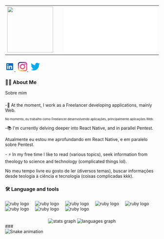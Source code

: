 <table>
  <colgroup>
    <col style="width: 200px">
    <col style="width: 500px">
  </colgroup>
  <thead>
  </thead>
  <tr align="left">
    <td>
      <img width="150" height="150"
        src="https://media.licdn.com/dms/image/D4D03AQEZQX9lxXUIuA/profile-displayphoto-shrink_800_800/0/1693006895045?e=1711584000&v=beta&t=fbvBhuO6Dy0et_nZAh46Wp3deXvNmsLXsEiBNxdDjow" />
    </td>
    <td>
      <img width="100%" src="intro.svg" alt="Click to see the source" />
    </td>
  </tr>
</table>

###

<a href="https://www.linkedin.com/in/ednaldocaetanoguedes">
  <img src="/icons/linkedin-svgrepo-com.svg" height="30" alt="Perfil do Linkedin" />
</a>
<img width="4px" />
<a href="https://www.instagram.com/egbsdev">
  <img src="/icons/instagram-svgrepo-com.svg" height="30" alt="Perfil do Instagram" />
</a>
<img width="4px" />
<a href="mailto:ednaldocaetanoguedes@gmail.com">
  <img src="/icons/twitter-color-svgrepo-com.svg" height="30" alt="Enviar email..." />
</a>

###

<img src="https://visitor-badge.laobi.icu/badge?page_id=edcaetanoguedes&" hidden="true" />

###

<h3 align="left">👩‍💻 About Me</h3>
<p>Sobre mim</p>

###

<p align="left">-🔭 At the moment, I work as a Freelancer developing applications, mainly Web.</p>
<p align="left" style="font-size: x-small">No momento, eu trabalho como Freelancer desenvolvendo aplicações,
  principalmente aplicações Web.
<p>

<p align="left">-📚 I'm currently delving deeper into React Native, and in parallel Pentest.</p>
<p align="left">Atualmente eu estou me aprofundando em React Native, e em paralelo sobre Pentest.</p>

<p align="left">- ⚡ In my free time I like to read (various topics), seek information from theology to science and
  technology (complicated things lol).</p>
<p align="left">No meu tempo livre eu gosto de ler (diversos temas), buscar informações desde teologia à ciência e
  tecnologia (coisas complicadas kkk).</p>

###

<h3 align="left">🛠 Language and tools</h3>

###

<div align="left">
  <img src="https://cdn.jsdelivr.net/gh/devicons/devicon/icons/javascript/javascript-original.svg" height="40"
    alt="ruby logo" />
  <img width="12" />
  <img src="https://cdn.jsdelivr.net/gh/devicons/devicon/icons/react/react-original-wordmark.svg" height="40"
    alt="ruby logo" />
  <img width="12" />
  <img src="https://cdn.jsdelivr.net/gh/devicons/devicon/icons/nodejs/nodejs-original.svg" height="40"
    alt="ruby logo" />
  <img width="12" />
  <img src="https://cdn.jsdelivr.net/gh/devicons/devicon/icons/nextjs/nextjs-original-wordmark.svg" height="40"
    alt="ruby logo" />
  <img width="12" />
  <img src="https://cdn.jsdelivr.net/gh/devicons/devicon/icons/redux/redux-original.svg" height="40" alt="ruby logo" />
  <img width="12" />
  <img src="https://cdn.jsdelivr.net/gh/devicons/devicon/icons/mysql/mysql-original.svg" height="40" alt="ruby logo" />
  <img width="12" />
  <img src="https://cdn.jsdelivr.net/gh/devicons/devicon/icons/git/git-original.svg" height="40" alt="ruby logo" />
  <img width="12" />
  <img src="https://cdn.jsdelivr.net/gh/devicons/devicon/icons/vscode/vscode-original.svg" height="40"
    alt="ruby logo" />
</div>

###

<div align="center">
  <img
    src="https://github-readme-stats.vercel.app/api?username=edcaetanoguedes&hide_title=false&hide_rank=false&show_icons=true&include_all_commits=true&count_private=true&disable_animations=false&theme=dracula&locale=en&hide_border=false"
    height="150" alt="stats graph" />
  <img
    src="https://github-readme-stats.vercel.app/api/top-langs?username=edcaetanoguedes&locale=en&hide_title=false&layout=compact&card_width=320&langs_count=5&theme=dracula&hide_border=false"
    height="150" alt="languages graph" />
</div>
###

<br clear="both">

<img src="https://raw.githubusercontent.com/maurodesouza/maurodesouza/output/snake.svg" alt="Snake animation" />

###